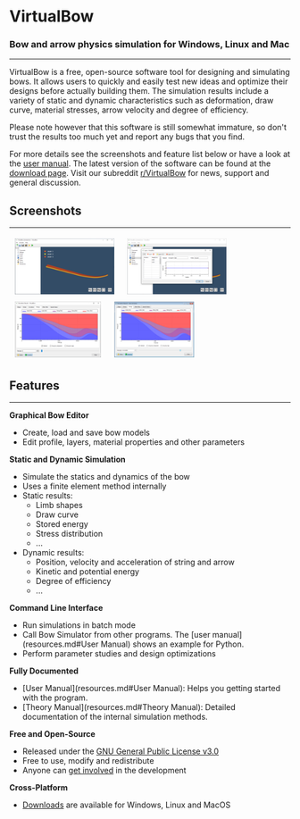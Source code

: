 # VirtualBow
<h3>Bow and arrow physics simulation for Windows, Linux and Mac</h3>

---

VirtualBow is a free, open-source software tool for designing and simulating bows.
It allows users to quickly and easily test new ideas and optimize their designs before actually building them.
The simulation results include a variety of static and dynamic characteristics such as deformation, draw curve, material stresses, arrow velocity and degree of efficiency.

Please note however that this software is still somewhat immature, so don't trust the results too much yet and report any bugs that you find.

For more details see the screenshots and feature list below or have a look at the [user manual](resources.md).
The latest version of the software can be found at the [download page](download.md). Visit our subreddit [r/VirtualBow](https://www.reddit.com/r/VirtualBow) for news, support and general discussion.

## Screenshots

---

<a href="../images/screenshot_01.png" ><img src="../images/screenshot_01_thumb.png" style="height: 100px; margin: 5px 10px 5px 10px"></a>
<a href="../images/screenshot_02.png" ><img src="../images/screenshot_02_thumb.png" style="height: 100px; margin: 5px 10px 5px 10px"></a>
<a href="../images/screenshot_04.png" ><img src="../images/screenshot_04_thumb.png" style="height: 100px; margin: 5px 10px 5px 10px"></a>
<a href="../images/screenshot_05.png" ><img src="../images/screenshot_05_thumb.png" style="height: 100px; margin: 5px 10px 5px 10px"></a>

## Features

---

**Graphical Bow Editor**

* Create, load and save bow models
* Edit profile, layers, material properties and other parameters


**Static and Dynamic Simulation**

* Simulate the statics and dynamics of the bow
* Uses a finite element method internally
* Static results:
    - Limb shapes
    - Draw curve
    - Stored energy
    - Stress distribution
    - ...
* Dynamic results:
    - Position, velocity and acceleration of string and arrow
    - Kinetic and potential energy
    - Degree of efficiency
    - ...

**Command Line Interface**

* Run simulations in batch mode
* Call Bow Simulator from other programs. The [user manual](resources.md#User Manual) shows an example for Python.
* Perform parameter studies and design optimizations

**Fully Documented**

* [User Manual](resources.md#User Manual): Helps you getting started with the program.
* [Theory Manual](resources.md#Theory Manual): Detailed documentation of the internal simulation methods.

**Free and Open-Source**

* Released under the [GNU General Public License v3.0](https://www.gnu.org/licenses/gpl.html)
* Free to use, modify and redistribute
* Anyone can [get involved](contributing.md) in the development

**Cross-Platform**

* [Downloads](download.md) are available for Windows, Linux and MacOS
